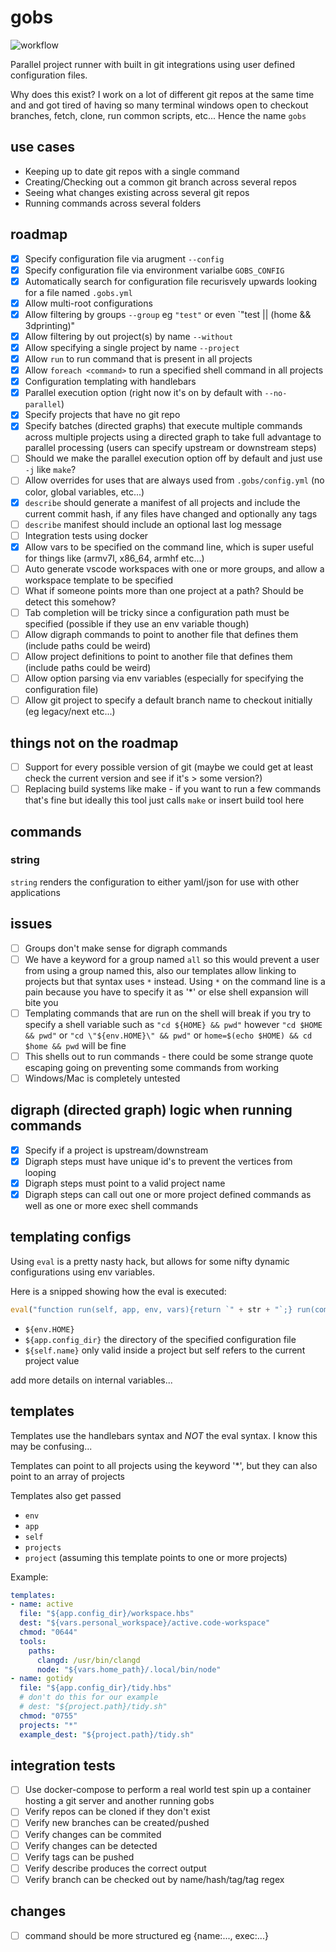 # gobs

![workflow](https://github.com/steeringwaves/gobs/actions/workflows/test.yml/badge.svg)

Parallel project runner with built in git integrations using user defined configuration files.

Why does this exist? I work on a lot of different git repos at the same time and and got tired of having so many terminal windows open to checkout branches, fetch, clone, run common scripts, etc... Hence the name `gobs`

## use cases

- Keeping up to date git repos with a single command
- Creating/Checking out a common git branch across several repos
- Seeing what changes existing across several git repos
- Running commands across several folders

## roadmap

- [x] Specify configuration file via arugment `--config`
- [x] Specify configuration file via environment varialbe `GOBS_CONFIG`
- [x] Automatically search for configuration file recurisvely upwards looking for a file named `.gobs.yml`
- [x] Allow multi-root configurations
- [x] Allow filtering by groups `--group` eg `"test"` or even `"test || (home && 3dprinting)"
- [x] Allow filtering by out project(s) by name `--without`
- [x] Allow specifying a single project by name `--project`
- [x] Allow `run` to run command that is present in all projects
- [x] Allow `foreach <command>` to run a specified shell command in all projects
- [x] Configuration templating with handlebars
- [x] Parallel execution option (right now it's on by default with `--no-parallel`)
- [x] Specify projects that have no git repo
- [x] Specify batches (directed graphs) that execute multiple commands across multiple projects using a directed graph to take full advantage to parallel processing (users can specify upstream or downstream steps)
- [ ] Should we make the parallel execution option off by default and just use `-j` like `make`?
- [ ] Allow overrides for uses that are always used from `.gobs/config.yml` (no color, global variables, etc...)
- [x] `describe` should generate a manifest of all projects and include the current commit hash, if any files have changed and optionally any tags
- [ ] `describe` manifest should include an optional last log message
- [ ] Integration tests using docker
- [x] Allow vars to be specified on the command line, which is super useful for things like (armv7l, x86_64, armhf etc...)
- [ ] Auto generate vscode workspaces with one or more groups, and allow a workspace template to be specified
- [ ] What if someone points more than one project at a path? Should be detect this somehow?
- [ ] Tab completion will be tricky since a configuration path must be specified (possible if they use an env variable though)
- [ ] Allow digraph commands to point to another file that defines them (include paths could be weird)
- [ ] Allow project definitions to point to another file that defines them (include paths could be weird)
- [ ] Allow option parsing via env variables (especially for specifying the configuration file)
- [ ] Allow git project to specify a default branch name to checkout initially (eg legacy/next etc...)

## things not on the roadmap

- [ ] Support for every possible version of git (maybe we could get at least check the current version and see if it's > some version?)
- [ ] Replacing build systems like make - if you want to run a few commands that's fine but ideally this tool just calls `make` or insert build tool here

## commands

### string

`string` renders the configuration to either yaml/json for use with other applications

## issues

- [ ] Groups don't make sense for digraph commands
- [ ] We have a keyword for a group named `all` so this would prevent a user from using a group named this, also our templates allow linking to projects but that syntax uses `*` instead. Using `*` on the command line is a pain because you have to specify it as '*' or else shell expansion will bite you
- [ ] Templating commands that are run on the shell will break if you try to specify a shell variable such as `"cd ${HOME} && pwd"` however `"cd $HOME && pwd"` or `"cd \"${env.HOME}\" && pwd"` or `home=$(echo $HOME) && cd $home && pwd` will be fine
- [ ] This shells out to run commands - there could be some strange quote escaping going on preventing some commands from working
- [ ] Windows/Mac is completely untested

## digraph (directed graph) logic when running commands

- [x] Specify if a project is upstream/downstream
- [x] Digraph steps must have unique id's to prevent the vertices from looping
- [x] Digraph steps must point to a valid project name
- [x] Digraph steps can call out one or more project defined commands as well as one or more exec shell commands

## templating configs

Using `eval` is a pretty nasty hack, but allows for some nifty dynamic configurations using env variables.

Here is a snipped showing how the eval is executed:

```js
eval("function run(self, app, env, vars){return `" + str + "`;} run(compileWith.self, compileWith.app, compileWith.env, compileWith.vars)")
```

- `${env.HOME}`
- `${app.config_dir}` the directory of the specified configuration file
- `${self.name}` only valid inside a project but self refers to the current project value

add more details on internal variables...

## templates

Templates use the handlebars syntax and *NOT* the eval syntax. I know this may be confusing...

Templates can point to all projects using the keyword '*', but they can also point to an array of projects

Templates also get passed

- `env`
- `app`
- `self`
- `projects`
- `project` (assuming this template points to one or more projects)

Example:

```yaml
templates:
- name: active
  file: "${app.config_dir}/workspace.hbs"
  dest: "${vars.personal_workspace}/active.code-workspace"
  chmod: "0644"
  tools:
    paths:
      clangd: /usr/bin/clangd
      node: "${vars.home_path}/.local/bin/node"
- name: gotidy
  file: "${app.config_dir}/tidy.hbs"
  # don't do this for our example
  # dest: "${project.path}/tidy.sh"
  chmod: "0755"
  projects: "*"
  example_dest: "${project.path}/tidy.sh"

```

## integration tests

- [ ] Use docker-compose to perform a real world test spin up a container hosting a git server and another running gobs
- [ ] Verify repos can be cloned if they don't exist
- [ ] Verify new branches can be created/pushed
- [ ] Verify changes can be commited
- [ ] Verify changes can be detected
- [ ] Verify tags can be pushed
- [ ] Verify describe produces the correct output
- [ ] Verify branch can be checked out by name/hash/tag/tag regex

## changes

- [ ] command should be more structured eg {name:..., exec:...}
